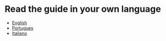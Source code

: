 # Read the guide in your own language

* [English](en/)
* [Portugues](pt/)
* [Italiano](it/)



















